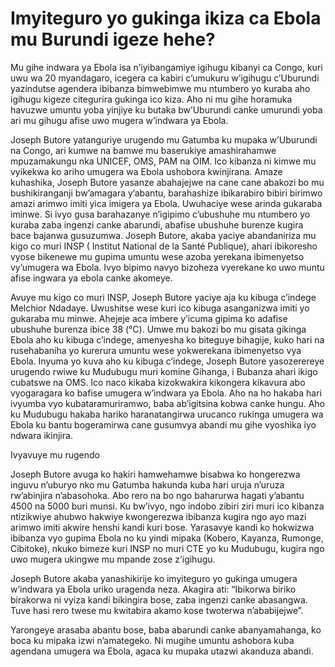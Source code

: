 # Imyiteguro yo gukinga ikiza ca Ebola mu Burundi igeze hehe?

Mu gihe indwara ya Ebola isa n’iyibangamiye igihugu kibanyi ca Congo, kuri uwu wa 20 myandagaro, icegera ca kabiri c’umukuru w’igihugu c’Uburundi yazindutse agendera ibibanza bimwebimwe mu ntumbero yo kuraba aho igihugu kigeze citegurira gukinga ico kiza. Aho ni mu gihe horamuka havuzwe umuntu yoba yinjiye ku butaka bw’Uburundi canke umurundi yoba ari mu gihugu afise uwo mugera w’indwara ya Ebola.

Joseph Butore yatanguriye urugendo mu Gatumba ku mupaka w’Uburundi na Congo, ari kumwe na bamwe mu baserukiye amashirahamwe mpuzamakungu nka UNICEF, OMS, PAM na OIM. Ico kibanza ni kimwe mu vyikekwa ko ariho umugera wa Ebola ushobora kwinjirana. Amaze kuhashika, Joseph Butore yasanze abahajejwe na cane cane abakozi bo mu bushikiranganji bw’amagara y’abantu, barahashize ibikarabiro bibiri birimwo amazi arimwo imiti yica imigera ya Ebola. Uwuhaciye wese arinda gukaraba iminwe. Si ivyo gusa barahazanye n’igipimo c’ubushuhe mu ntumbero yo kuraba zaba ingenzi canke abarundi, abafise ubushuhe burenze kugira bace bajanwa gusuzumwa. Joseph Butore, akaba yaciye abandaniriza mu kigo co muri INSP ( Institut National de la Santé Publique), ahari ibikoresho vyose bikenewe mu gupima umuntu wese azoba yerekana ibimenyetso vy’umugera wa Ebola. Ivyo bipimo navyo bizoheza vyerekane ko uwo muntu afise ingwara ya ebola canke akomeye.

Avuye mu kigo co muri INSP, Joseph Butore yaciye aja ku kibuga c’indege Melchior Ndadaye. Uwushitse wese kuri ico kibuga asanganizwa imiti yo gukaraba mu minwe. Ahejeje aca imbere y’icuma gipima ko adafise ubushuhe burenza ibice 38 (°C). Umwe mu bakozi bo mu gisata gikinga Ebola aho ku kibuga c’indege, amenyesha ko biteguye bihagije, kuko hari na rusehabaniha yo kurerura umuntu wese yokwerekana ibimenyetso vya Ebola.
Inyuma yo kuva aho ku kibuga c’indege, Joseph Butore yasozerereye urugendo rwiwe ku Mudubugu muri komine Gihanga, i Bubanza ahari ikigo cubatswe na OMS. Ico naco kikaba kizokwakira kikongera kikavura abo vyogaragara ko bafise umugera w’indwara ya Ebola. Aho na ho hakaba hari ivyumba vyo kubataramuriramwo, baba ab’igitsina kobwa canke hungu. Aho ku Mudubugu hakaba hariko haranatangirwa urucanco rukinga umugera wa Ebola ku bantu bogeramirwa cane gusumvya abandi mu gihe vyoshika iyo ndwara ikinjira.

Ivyavuye mu rugendo

Joseph Butore avuga ko hakiri hamwehamwe bisabwa ko hongerezwa inguvu n’uburyo nko mu Gatumba hakunda kuba hari uruja n’uruza rw’abinjira n’abasohoka. Abo rero na bo ngo baharurwa hagati y’abantu 4500 na 5000 buri munsi. Ku bw’ivyo, ngo indobo zibiri ziri muri ico kibanza ntizikwiye ahubwo hakwiye kwongerezwa ibibanza kugira ngo ayo mazi arimwo imiti akwire henshi kandi kuri bose. Yarasavye kandi ko hokwizwa ibibanza vyo gupima Ebola no ku yindi mipaka (Kobero, Kayanza, Rumonge, Cibitoke), nkuko bimeze kuri INSP no muri CTE yo ku Mudubugu, kugira ngo uwo mugera ukingwe mu mpande zose z’igihugu.

Joseph Butore akaba yanashikirije ko imyiteguro yo gukinga umugera w’indwara ya Ebola uriko uragenda neza. Akagira ati: “Ibikorwa biriko birakorwa ni vyiza kandi bikingira bose, zaba ingenzi canke abasangwa. Tuve hasi rero twese mu kwitabira akamo kose twoterwa n’ababijejwe”.

Yarongeye arasaba abantu bose, baba abarundi canke abanyamahanga, ko boca ku mipaka izwi n’amategeko. Ni mugihe umuntu ashobora kuba agendana umugera wa Ebola, agaca ku mupaka utazwi akanduza abandi.